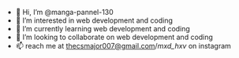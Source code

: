 - 👋 Hi, I’m @manga-pannel-130
- 👀 I’m interested in web development and coding
- 🌱 I’m currently learning web development and coding
- 💞️ I’m looking to collaborate on web development and coding
- 📫 reach me at thecsmajor007@gmail.com/_mxd_hxv_ on instagram

<!---
manga-pannel-130/manga-pannel-130 is a ✨ special ✨ repository because its `README.md` (this file) appears on your GitHub profile.
You can click the Preview link to take a look at your changes.
--->

